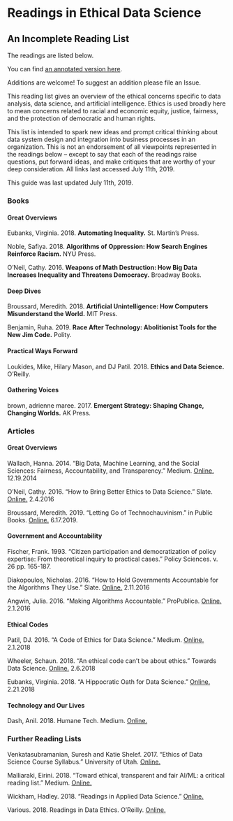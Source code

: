 # Readings in Ethical Data Science

## An Incomplete Reading List

The readings are listed below.

You can find [an annotated version here](Ethical%20and%20Inclusive%20Data%20Science%20Readings.pdf).

Additions are welcome! To suggest an addition please file an Issue.

This reading list gives an overview of the ethical concerns specific to data
analysis, data science, and artificial intelligence. Ethics is used broadly here
to mean concerns related to racial and economic equity, justice, fairness, and
the protection of democratic and human rights.

This list is intended to spark
new ideas and prompt critical thinking about data system design and integration
into business processes in an organization. This is not an endorsement of all
viewpoints represented in the readings below – except to say that each of the
readings raise questions, put forward ideas, and make critiques that are worthy
of your deep consideration.  All links last accessed July 11th, 2019.

This guide was last updated July 11th, 2019.

### Books

#### Great Overviews

Eubanks, Virginia. 2018. __Automating Inequality.__ St. Martin’s Press.

Noble, Safiya. 2018. __Algorithms of Oppression: How Search Engines Reinforce
Racism.__ NYU	Press.

O’Neil, Cathy. 2016. __Weapons of Math Destruction: How Big Data Increases
Inequality and Threatens Democracy.__ Broadway Books.

#### Deep Dives

Broussard, Meredith. 2018. __Artificial Unintelligence: How Computers
Misunderstand the World.__ MIT Press.

Benjamin, Ruha. 2019. __Race After Technology: Abolitionist Tools for the New
Jim Code.__ Polity.

#### Practical Ways Forward

Loukides, Mike, Hilary Mason, and DJ Patil. 2018. __Ethics and Data Science.__
O’Reilly.

#### Gathering Voices

brown, adrienne maree. 2017. __Emergent Strategy: Shaping Change, Changing
Worlds.__ AK Press.

### Articles

#### Great Overviews

Wallach, Hanna. 2014. “Big Data, Machine Learning, and the Social Sciences:
Fairness, Accountability, and Transparency.” Medium.
[Online.](https://medium.com/@hannawallach/big-data-machine-learning-and-the-social-sciences-927a8e20460d)
12.19.2014

O’Neil, Cathy. 2016. “How to Bring Better Ethics to Data Science.” Slate.
[Online.](https://slate.com/technology/2016/02/how-to-bring-better-ethics-to-data-science.html)
2.4.2016

Broussard, Meredith. 2019. “Letting Go of Technochauvinism.” in Public Books.
[Online.](https://www.publicbooks.org/letting-go-of-technochauvinism/)
6.17.2019.

#### Government and Accountability

Fischer, Frank. 1993. “Citizen participation and democratization of policy
expertise: From 	theoretical inquiry to practical cases.” Policy Sciences. v. 26
pp. 165-187.

Diakopoulos, Nicholas. 2016. “How to Hold Governments Accountable for the
Algorithms They	Use.” Slate.
[Online.](https://slate.com/technology/2016/02/how-to-hold-governments-accountable-for-their-algorithms.html)
2.11.2016

Angwin, Julia. 2016. “Making Algorithms Accountable.” ProPublica.
[Online.](https://www.propublica.org/article/making-algorithms-accountable)
2.1.2016

#### Ethical Codes

Patil, DJ. 2016. “A Code of Ethics for Data Science.” Medium.
[Online.](https://medium.com/@dpatil/a-code-of-ethics-for-data-science-cda27d1fac1)
2.1.2018

Wheeler, Schaun. 2018. “An ethical code can’t be about ethics.” Towards Data
Science.
[Online.](https://towardsdatascience.com/an-ethical-code-cant-be-about-ethics-66acaea6f16f)
2.6.2018

Eubanks, Virginia. 2018. “A Hippocratic Oath for Data Science.”
[Online.](https://virginia-eubanks.com/2018/02/21/a-hippocratic-oath-for-data-science/)
2.21.2018

#### Technology and Our Lives

Dash, Anil. 2018. Humane Tech. Medium. [Online.](https://medium.com/humane-tech.)

### Further Reading Lists

Venkatasubramanian, Suresh and Katie Shelef. 2017. “Ethics of Data Science
Course Syllabus.”	University of Utah.
[Online.](https://utah.instructure.com/courses/462398/assignments/syllabus)

Malliaraki, Eirini. 2018. “Toward ethical, transparent and fair AI/ML: a
critical reading list.” 	Medium.
[Online.](https://medium.com/@eirinimalliaraki/toward-ethical-transparent-and-fair-ai-ml-a-critical-reading-list)

Wickham, Hadley. 2018. “Readings in Applied Data Science.”
[Online.](https://github.com/hadley/stats337)

Various. 2018. Readings in Data Ethics. O’Reilly.
[Online.](https://www.oreilly.com/tags/data-ethics)
